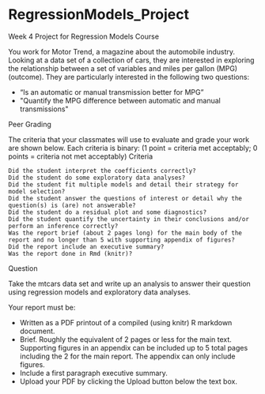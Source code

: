 # RegressionModels_Project
Week 4 Project for Regression Models Course

You work for Motor Trend, a magazine about the automobile industry. Looking at a data set of a collection of cars, they are interested in exploring the relationship between a set of variables and miles per gallon (MPG) (outcome). They are particularly interested in the following two questions:

- “Is an automatic or manual transmission better for MPG”
- "Quantify the MPG difference between automatic and manual transmissions"

Peer Grading

The criteria that your classmates will use to evaluate and grade your work are shown below.
Each criteria is binary: (1 point = criteria met acceptably; 0 points = criteria not met acceptably)
Criteria

    Did the student interpret the coefficients correctly?
    Did the student do some exploratory data analyses?
    Did the student fit multiple models and detail their strategy for model selection?
    Did the student answer the questions of interest or detail why the question(s) is (are) not answerable?
    Did the student do a residual plot and some diagnostics?
    Did the student quantify the uncertainty in their conclusions and/or perform an inference correctly?
    Was the report brief (about 2 pages long) for the main body of the report and no longer than 5 with supporting appendix of figures?
    Did the report include an executive summary?
    Was the report done in Rmd (knitr)?
    
Question

Take the mtcars data set and write up an analysis to answer their question using regression models and exploratory data analyses.

Your report must be:

- Written as a PDF printout of a compiled (using knitr) R markdown document.
- Brief. Roughly the equivalent of 2 pages or less for the main text. Supporting figures in an appendix can be included up to 5 total pages including the 2 for the main report. The appendix can only include figures.
- Include a first paragraph executive summary.
- Upload your PDF by clicking the Upload button below the text box.
